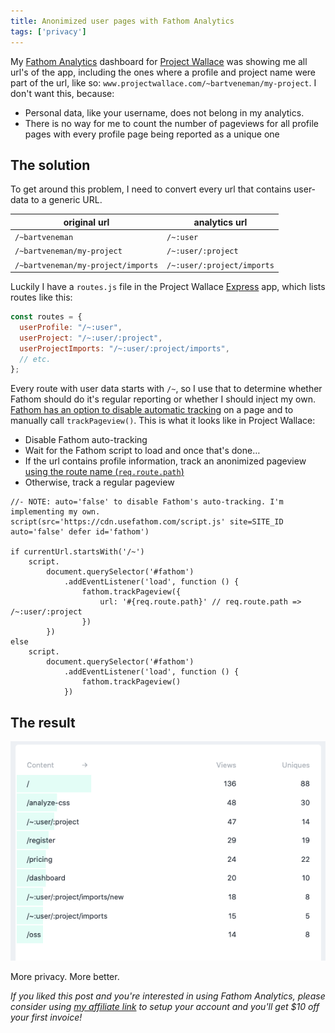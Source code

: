 ```yaml
---
title: Anonimized user pages with Fathom Analytics
tags: ['privacy']
---
```


My [Fathom Analytics](https://usefathom.com/) dashboard for [Project Wallace](https://www.projectwallace.com) was showing me all url's of the app, including the ones where a profile and project name were part of the url, like so: `www.projectwallace.com/~bartveneman/my-project`. I don't want this, because:

- Personal data, like your username, does not belong in my analytics.
- There is no way for me to count the number of pageviews for all profile pages with every profile page being reported as a unique one

## The solution

To get around this problem, I need to convert every url that contains user-data to a generic URL.

| original url                       | analytics url              |
| ---------------------------------- | -------------------------- |
| `/~bartveneman`                    | `/~:user`                  |
| `/~bartveneman/my-project`         | `/~:user/:project`         |
| `/~bartveneman/my-project/imports` | `/~:user/:project/imports` |

Luckily I have a `routes.js` file in the Project Wallace [Express](http://expressjs.com) app, which lists routes like this:

```js
const routes = {
  userProfile: "/~:user",
  userProject: "/~:user/:project",
  userProjectImports: "/~:user/:project/imports",
  // etc.
};
```

Every route with user data starts with `/~`, so I use that to determine whether Fathom should do it's regular reporting or whether I should inject my own. [Fathom has an option to disable automatic tracking](https://usefathom.com/support/tracking-advanced) on a page and to manually call `trackPageview()`. This is what it looks like in Project Wallace:

- Disable Fathom auto-tracking
- Wait for the Fathom script to load and once that's done&hellip;
- If the url contains profile information, track an anonimized pageview [using the route name (`req.route.path`)](http://expressjs.com/en/5x/api.html#req.route)
- Otherwise, track a regular pageview

```pug
//- NOTE: auto='false' to disable Fathom's auto-tracking. I'm implementing my own.
script(src='https://cdn.usefathom.com/script.js' site=SITE_ID auto='false' defer id='fathom')

if currentUrl.startsWith('/~')
	script.
		document.querySelector('#fathom')
			.addEventListener('load', function () {
				fathom.trackPageview({
					url: '#{req.route.path}' // req.route.path => /~:user/:project
				})
		})
else
	script.
		document.querySelector('#fathom')
			.addEventListener('load', function () {
				fathom.trackPageview()
			})
```

## The result

![Fathom dashboard with anonimized user urls](/img/2020-06-14-anonimized-user-pages-with-fathom-analytics-result.png)

More privacy. More better.

<aside>
<i>If you liked this post and you're interested in using Fathom Analytics, please consider using <a href="https://usefathom.com/ref/I6TUXR" rel="noopener external">my affiliate link</a> to setup your account and you'll get $10 off your first invoice!</i>
</aside>
